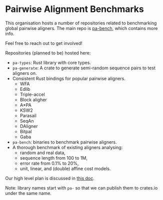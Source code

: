 # Pairwise Alignment Benchmarks

This organisation hosts a number of repositories related to benchmarking
global pairwise aligners. The main repo is [pa-bench](https://github.com/pairwise-alignment/pa-bench), which contains more info.

Feel free to reach out to get involved!

Repositories (planned to be) hosted here:

- `pa-types`: Rust library with core types.
- `pa-generate`: A crate to generate semi-random sequence pairs to test aligners on.
- Consistent Rust bindings for popular pairwise aligners.
  - WFA
  - Edlib
  - Triple-accel
  - Block aligher
  - A\*PA
  - KSW2
  - Parasail
  - SeqAn
  - DAligner
  - Bitpal
  - Gaba
- `pa-bench`: binaries to benchmark pairwise aligners.
- A thorough benchmark of existing aligners analysing:
  - random and real data,
  - sequence length from 100 to 1M,
  - error rate from 0.1% to 20%,
  - unit, linear, and (double) affine cost models.

Our high level plan is discussed in [this doc](https://docs.google.com/document/d/1J2w1SwNeVtMygXA7-TzIgnYX0f17MMYI_tqrokAmJBg/edit?usp=sharing).

Note:
library names start with `pa-` so that we can publish them to crates.io under the same name.
